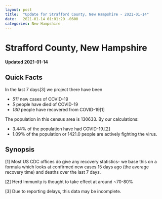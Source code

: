 ```yaml
---
layout: post
title:  "Update for Strafford County, New Hampshire - 2021-01-14"
date:   2021-01-14 01:01:29 -0600
categories: New Hampshire
---
```


# Strafford County, New Hampshire
#### Updated 2021-01-14

## Quick Facts

In the last 7 days[3] we project there have been
- *511* new cases of COVID-19
- *5* people have died of COVID-19
- *130* people have recovered from COVID-19[1]

The population in this census area is 130633. By our calculations:
- 3.44% of the population have had COVID-19.[2]
- 1.09% of the population or 1421.0 people are actively fighting the virus.

## Synopsis




[1] Most US CDC offices do give any recovery statistics- we base this on a formula which looks at confirmed new cases
15 days ago (the average recovery time) and deaths over the last 7 days.

[2] Herd Immunity is thought to take effect at around ~70-80%

[3] Due to reporting delays, this data may be incomplete.
 
    